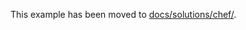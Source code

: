This example has been moved to [docs/solutions/chef/](https://github.com/oracle/terraform-provider-oci/tree/master/docs/solutions/chef/).
